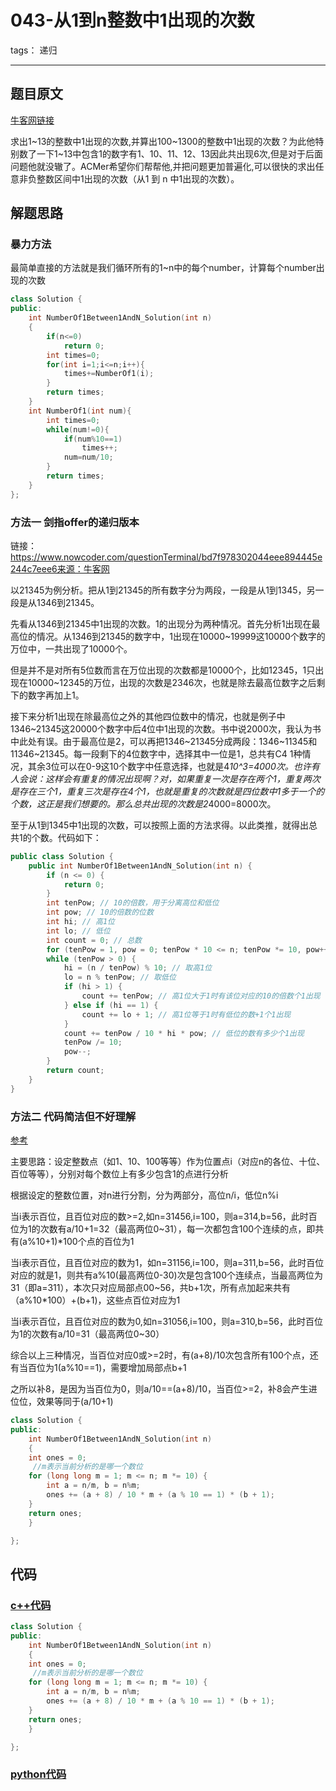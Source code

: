 # 043-从1到n整数中1出现的次数

tags： 递归

---

## 题目原文

[牛客网链接](https://www.nowcoder.com/practice/bd7f978302044eee894445e244c7eee6?tpId=13&tqId=11184&tPage=2&rp=1&ru=%2Fta%2Fcoding-interviews&qru=%2Fta%2Fcoding-interviews%2Fquestion-ranking)

求出1~13的整数中1出现的次数,并算出100~1300的整数中1出现的次数？为此他特别数了一下1~13中包含1的数字有1、10、11、12、13因此共出现6次,但是对于后面问题他就没辙了。ACMer希望你们帮帮他,并把问题更加普遍化,可以很快的求出任意非负整数区间中1出现的次数（从1 到 n 中1出现的次数）。

## 解题思路

### 暴力方法

最简单直接的方法就是我们循环所有的1~n中的每个number，计算每个number出现的次数

```c++
class Solution {
public:
    int NumberOf1Between1AndN_Solution(int n)
    {
        if(n<=0)
            return 0;
        int times=0;
        for(int i=1;i<=n;i++){
            times+=NumberOf1(i);
        }
        return times;
    }
    int NumberOf1(int num){
        int times=0;
        while(num!=0){
            if(num%10==1)
                times++;
            num=num/10;
        }
        return times;
    }
};
```



### 方法一 剑指offer的递归版本

链接：https://www.nowcoder.com/questionTerminal/bd7f978302044eee894445e244c7eee6来源：牛客网

  以21345为例分析。把从1到21345的所有数字分为两段，一段是从1到1345，另一段是从1346到21345。 

   先看从1346到21345中1出现的次数。1的出现分为两种情况。首先分析1出现在最高位的情况。从1346到21345的数字中，1出现在10000~19999这10000个数字的万位中，一共出现了10000个。 

   但是并不是对所有5位数而言在万位出现的次数都是10000个，比如12345，1只出现在10000~12345的万位，出现的次数是2346次，也就是除去最高位数字之后剩下的数字再加上1。 

  接下来分析1出现在除最高位之外的其他四位数中的情况，也就是例子中1346~21345这20000个数字中后4位中1出现的次数。书中说2000次，我认为书中此处有误。由于最高位是2，可以再把1346~21345分成两段：1346~11345和11346~21345。每一段剩下的4位数字中，选择其中一位是1，总共有C4      1种情况，其余3位可以在0-9这10个数字中任意选择，也就是4*10^3=4000次。也许有人会说：这样会有重复的情况出现啊？对，如果重复一次是存在两个1，重复两次是存在三个1，重复三次是存在4个1，也就是重复的次数就是四位数中1多于一个的个数，这正是我们想要的。那么总共出现的次数是2*4000=8000次。 

  至于从1到1345中1出现的次数，可以按照上面的方法求得。以此类推，就得出总共1的个数。代码如下：

```c++
public class Solution {
    public int NumberOf1Between1AndN_Solution(int n) {
        if (n <= 0) {
            return 0;
        }
        int tenPow; // 10的倍数，用于分离高位和低位
        int pow; // 10的倍数的位数
        int hi; // 高1位
        int lo; // 低位
        int count = 0; // 总数
        for (tenPow = 1, pow = 0; tenPow * 10 <= n; tenPow *= 10, pow++); // 求出最高位的位数和对应的10的倍数
        while (tenPow > 0) {
            hi = (n / tenPow) % 10; // 取高1位
            lo = n % tenPow; // 取低位
            if (hi > 1) {
                count += tenPow; // 高1位大于1时有该位对应的10的倍数个1出现
            } else if (hi == 1) {
                count += lo + 1; // 高1位等于1时有低位的数+1个1出现
            }
            count += tenPow / 10 * hi * pow; // 低位的数有多少个1出现
            tenPow /= 10;
            pow--;
        }
        return count;
    }
}
```



### 方法二 代码简洁但不好理解

[参考](https://www.nowcoder.com/questionTerminal/bd7f978302044eee894445e244c7eee6)

主要思路：设定整数点（如1、10、100等等）作为位置点i（对应n的各位、十位、百位等等），分别对每个数位上有多少包含1的点进行分析

根据设定的整数位置，对n进行分割，分为两部分，高位n/i，低位n%i 

当i表示百位，且百位对应的数>=2,如n=31456,i=100，则a=314,b=56，此时百位为1的次数有a/10+1=32（最高两位0~31），每一次都包含100个连续的点，即共有(a%10+1)*100个点的百位为1 

当i表示百位，且百位对应的数为1，如n=31156,i=100，则a=311,b=56，此时百位对应的就是1，则共有a%10(最高两位0-30)次是包含100个连续点，当最高两位为31（即a=311），本次只对应局部点00~56，共b+1次，所有点加起来共有（a%10*100）+(b+1)，这些点百位对应为1 

当i表示百位，且百位对应的数为0,如n=31056,i=100，则a=310,b=56，此时百位为1的次数有a/10=31（最高两位0~30） 

综合以上三种情况，当百位对应0或>=2时，有(a+8)/10次包含所有100个点，还有当百位为1(a%10==1)，需要增加局部点b+1 

之所以补8，是因为当百位为0，则a/10==(a+8)/10，当百位>=2，补8会产生进位位，效果等同于(a/10+1)

```c++
class Solution {
public:
    int NumberOf1Between1AndN_Solution(int n)
    {
    int ones = 0;
     //m表示当前分析的是哪一个数位
    for (long long m = 1; m <= n; m *= 10) {
        int a = n/m, b = n%m;
        ones += (a + 8) / 10 * m + (a % 10 == 1) * (b + 1);
    }
    return ones;
    }

};
```



## 代码

### [c++代码](./src/cpp/043-从1到n整数中1出现的次数.cpp)

```c++
class Solution {
public:
    int NumberOf1Between1AndN_Solution(int n)
    {
    int ones = 0;
     //m表示当前分析的是哪一个数位
    for (long long m = 1; m <= n; m *= 10) {
        int a = n/m, b = n%m;
        ones += (a + 8) / 10 * m + (a % 10 == 1) * (b + 1);
    }
    return ones;
    }

};
```

### [python代码](./src/python/043-从1到n整数中1出现的次数.py)

```python

```
